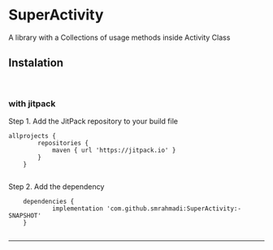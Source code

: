 # SuperActivity

A library with a Collections of usage methods inside Activity Class <br/>


## Instalation ##
<br/>


### with jitpack ###
Step 1. Add the JitPack repository to your build file<br/>
```	
allprojects {
		repositories {
			maven { url 'https://jitpack.io' }
		}
	}
  
```

Step 2. Add the dependency
```
	dependencies {
	        implementation 'com.github.smrahmadi:SuperActivity:-SNAPSHOT'
	}
  
```
- - - -
